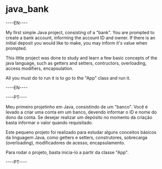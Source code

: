 # java_bank
----EN----

My first simple Java project, consisting of a "bank". You are prompted to create a bank account, informing the account ID and owner. 
If there is an initial deposit you would like to make, you may inform it's value when prompted.

This little project was done to study and learn a few basic concepts of the java language, such as getters and setters, contructors,
overloading, access modifiers, encapsulation.

All you must do to run it is to go to the "App" class and run it.

----EN----

----PT----

Meu primeiro projetinho em Java, consistindo de um "banco". Você é levado a criar uma conta em um banco, devendo informar o ID e nome do dono da conta.
Se desejar realizar um depósito no momento da criação basta informar o valor quando requisitado.

Este pequeno projeto foi realizado para estudar alguns conceitos básicos da linguagem Java, como getters e setters, construtores, sobrecarga (overloading),
modificadores de acesso, encapsulamento.

Para rodar o projeto, basta inicia-lo a partir da classe "App".

----PT----
